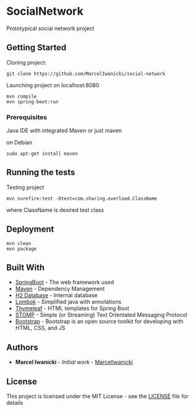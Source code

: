 # SocialNetwork

Prototypical social network project

## Getting Started

Cloning project:
```
git clone https://github.com/MarcelIwanicki/social-network
```
Launching project on localhost:8080
```
mvn compile
mvn spring-boot:run
```

### Prerequisites

Java IDE with integrated Maven or just maven

on Debian

```
sudo apt-get install maven
```

## Running the tests

Testing project
```
mvn surefire:test -Dtest=com.sharing.overload.ClassName
```
where ClassName is desired test class

## Deployment

```
mvn clean
mvn package
```

## Built With

* [SpringBoot](https://spring.io/projects/spring-boot) - The web framework used
* [Maven](https://maven.apache.org/) - Dependency Management
* [H2 Database](https://www.h2database.com/html/main.html) - Internal database
* [Lombok](https://projectlombok.org/) - Simplified java with annotations
* [Thymeleaf](https://www.thymeleaf.org/) - HTML templates for Spring Boot
* [STOMP](https://stomp-js.github.io/stomp-websocket/codo/extra/docs-src/Usage.md.html) - Simple (or Streaming) Text Orientated Messaging Protocol 
* [Bootstrap](https://getbootstrap.com/) - Bootstrap is an open source toolkit for developing with HTML, CSS, and JS

## Authors

* **Marcel Iwanicki** - *Initial work* - [MarcelIwanicki](https://github.com/MarcelIwanicki)

## License

This project is licensed under the MIT License - see the [LICENSE](LICENSE) file for details
